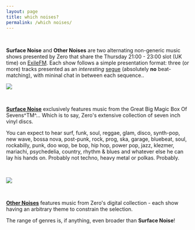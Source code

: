 ```yaml
---
layout: page
title: which noises?
permalink: /which noises/
---
```


&nbsp;

**Surface Noise** and **Other Noises** are two alternating non-generic music shows presented by Zero that share the Thursday 21:00 - 23:00 slot (UK time) on [ExileFM](http://www.exilefm.com).
Each show follows a simple presentation format: three (or more) tracks presented as an *interesting* [segue](https://www.merriam-webster.com/words-at-play/segue-segway-commonly-confused) (absolutely **no** beat-matching), with mininal chat in between each sequence..
&nbsp;

![](http://exilefm.com/upload/podcasts/photos/main/5a39caae5158a6.95243029_mini.jpg?_t=1531465974)

&nbsp;

[**Surface Noise**](http://www.exilefm.com/programs/surface-noise-17) exclusively features music from the Great Big Magic Box Of Sevens^TM^... Which is to say, Zero's extensive collection of seven inch vinyl discs.

You can expect to hear surf, funk, soul, reggae, glam, disco, synth-pop, new wave, bossa nova, post-punk, rock, prog, ska, garage, bluebeat, soul, rockabilly, punk, doo wop, be bop, hip hop, power pop, jazz, klezmer, mariachi, psychedelia, country, rhythm & blues and whatever else he can lay his hands on. Probably not techno, heavy metal or polkas. Probably.

&nbsp;

![](http://exilefm.com/upload/podcasts/photos/main/5a14bfa72dcb25.53537551_mini.jpg?_t=1514155943)

&nbsp;

[**Other Noises**](http://www.exilefm.com/programs/other-noises-18) features music from Zero's digital collection - each show having an arbitrary theme to constrain the selection.

The range of genres is, if anything, even broader than **Surface Noise**!